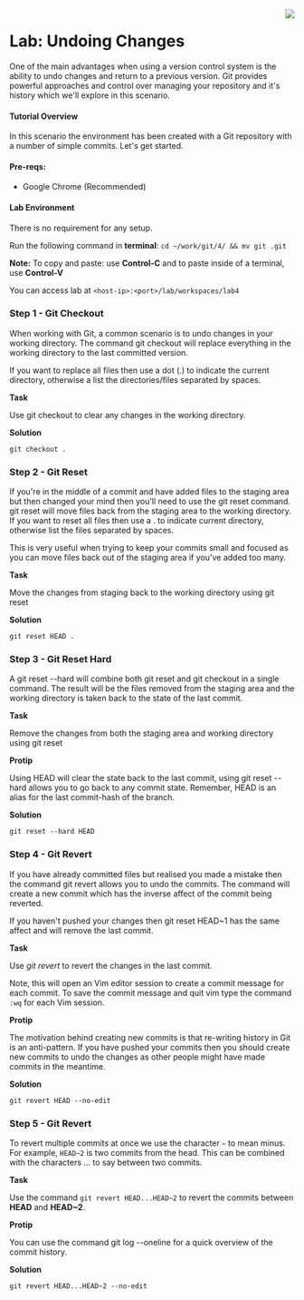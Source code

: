 <img align="right" src="../logo-small.png">

# Lab:  Undoing Changes
One of the main advantages when using a version control system is the ability to undo changes and return to a previous version. Git provides powerful approaches and control over managing your repository and it's history which we'll explore in this scenario.


#### Tutorial Overview

In this scenario the environment has been created with a Git repository with a number of simple commits.
Let's get started.

#### Pre-reqs:
- Google Chrome (Recommended)

#### Lab Environment
There is no requirement for any setup.

Run the following command in **terminal**:
`cd ~/work/git/4/ && mv git .git`

**Note:** To copy and paste: use **Control-C** and to paste inside of a terminal, use **Control-V**

You can access lab at `<host-ip>:<port>/lab/workspaces/lab4`

### Step 1 - Git Checkout
When working with Git, a common scenario is to undo changes in your working directory. The command git checkout will replace everything in the working directory to the last committed version.

If you want to replace all files then use a dot (.) to indicate the current directory, otherwise a list the directories/files separated by spaces.

**Task**

Use git checkout to clear any changes in the working directory.

**Solution**

`git checkout .`


### Step 2 - Git Reset
If you're in the middle of a commit and have added files to the staging area but then changed your mind then you'll need to use the git reset command. git reset will move files back from the staging area to the working directory. If you want to reset all files then use a . to indicate current directory, otherwise list the files separated by spaces.

This is very useful when trying to keep your commits small and focused as you can move files back out of the staging area if you've added too many.

**Task**

Move the changes from staging back to the working directory using git reset

**Solution**

`git reset HEAD .`

### Step 3 - Git Reset Hard
A git reset --hard will combine both git reset and git checkout in a single command. The result will be the files removed from the staging area and the working directory is taken back to the state of the last commit.

**Task**

Remove the changes from both the staging area and working directory using git reset

**Protip**

Using HEAD will clear the state back to the last commit, using git reset --hard <commit-hash> allows you to go back to any commit state. Remember, HEAD is an alias for the last commit-hash of the branch.

**Solution**

`git reset --hard HEAD`

### Step 4 - Git Revert
If you have already committed files but realised you made a mistake then the command git revert allows you to undo the commits. The command will create a new commit which has the inverse affect of the commit being reverted.

If you haven't pushed your changes then git reset HEAD~1 has the same affect and will remove the last commit.

**Task**

Use *git revert* to revert the changes in the last commit.

Note, this will open an Vim editor session to create a commit message for each commit. To save the commit message and quit vim type the command `:wq` for each Vim session.

**Protip**

The motivation behind creating new commits is that re-writing history in Git is an anti-pattern. If you have pushed your commits then you should create new commits to undo the changes as other people might have made commits in the meantime.

**Solution**

`git revert HEAD --no-edit`

### Step 5 - Git Revert
To revert multiple commits at once we use the character `~` to mean minus. For example, `HEAD~2` is two commits from the head. This can be combined with the characters ... to say between two commits.

**Task**

Use the command  `git revert HEAD...HEAD~2` to revert the commits between **HEAD** and **HEAD~2**.

**Protip**

You can use the command git log --oneline for a quick overview of the commit history.

**Solution**

`git revert HEAD...HEAD~2 --no-edit`


